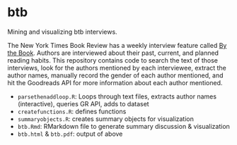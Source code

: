 # btb
Mining and visualizing btb interviews.  
  
The New York Times Book Review has a weekly interview feature called <a href="https://www.nytimes.com/column/by-the-book">By the Book</a>. Authors are interviewed about their past, current, and planned reading habits. This repository contains code to search the text of those interviews, look for the authors mentioned by each interviewee, extract the author names, manually record the gender of each author mentioned, and hit the Goodreads API for more information about each author mentioned. 

* `parsethenaddloop.R`: Loops through text files, extracts author names (interactive), queries GR API, adds to dataset
* `createfunctions.R`: defines functions
* `summaryobjects.R`: creates summary objects for visualization
* `btb.Rmd`: RMarkdown file to generate summary discussion & visualization
* `btb.html` & `btb.pdf`: output of above
